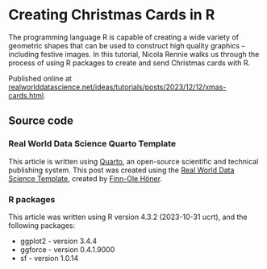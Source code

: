 # Creating Christmas Cards in R

The programming language R is capable of creating a wide variety of geometric shapes that can be used to construct high quality graphics – including festive images. In this tutorial, Nicola Rennie walks us through the process of using R packages to create and send Christmas cards with R.

Published online at [realworlddatascience.net/ideas/tutorials/posts/2023/12/12/xmas-cards.html](https://realworlddatascience.net/ideas/tutorials/posts/2023/12/12/xmas-cards.html).

## Source code

### Real World Data Science Quarto Template

This article is written using [Quarto](https://quarto.org/), an open-source scientific and technical publishing system. This post was created using the [Real World Data Science Template](https://github.com/finnoh/RWDS_post_template), created by [Finn-Ole Höner](https://github.com/finnoh). 

### R packages

This article was written using R version 4.3.2 (2023-10-31 ucrt), and the following packages:

* ggplot2 - version 3.4.4
* ggforce - version 0.4.1.9000
* sf - version 1.0.14
